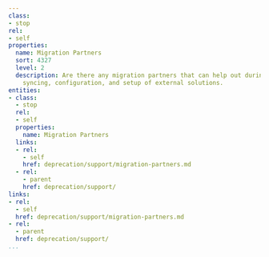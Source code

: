 ```yaml
---
class:
- stop
rel:
- self
properties:
  name: Migration Partners
  sort: 4327
  level: 2
  description: Are there any migration partners that can help out during any migrations,
    syncing, configuration, and setup of external solutions.
entities:
- class:
  - stop
  rel:
  - self
  properties:
    name: Migration Partners
  links:
  - rel:
    - self
    href: deprecation/support/migration-partners.md
  - rel:
    - parent
    href: deprecation/support/
links:
- rel:
  - self
  href: deprecation/support/migration-partners.md
- rel:
  - parent
  href: deprecation/support/
...
```

